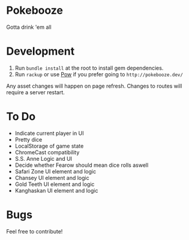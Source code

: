 Pokebooze
=========

Gotta drink 'em all


Development
===========

1. Run `bundle install` at the root to install gem dependencies.
2. Run `rackup` or use [Pow](http://pow.cx/) if you prefer going to `http://pokebooze.dev/`

Any asset changes will happen on page refresh. Changes to routes will require a server restart.


To Do
=====

- Indicate current player in UI
- Pretty dice
- LocalStorage of game state
- ChromeCast compatibility
- S.S. Anne Logic and UI
- Decide whether Fearow should mean dice rolls aswell
- Safari Zone UI element and logic
- Chansey UI element and logic
- Gold Teeth UI element and logic
- Kanghaskan UI element and logic

Bugs
====

Feel free to contribute!